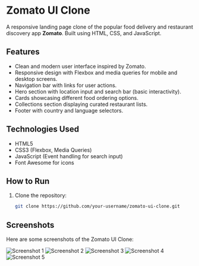 # Zomato UI Clone

A responsive landing page clone of the popular food delivery and restaurant discovery app **Zomato**. Built using HTML, CSS, and JavaScript.

## Features

- Clean and modern user interface inspired by Zomato.
- Responsive design with Flexbox and media queries for mobile and desktop screens.
- Navigation bar with links for user actions.
- Hero section with location input and search bar (basic interactivity).
- Cards showcasing different food ordering options.
- Collections section displaying curated restaurant lists.
- Footer with country and language selectors.

## Technologies Used

- HTML5
- CSS3 (Flexbox, Media Queries)
- JavaScript (Event handling for search input)
- Font Awesome for icons

## How to Run

1. Clone the repository:
   ```bash
   git clone https://github.com/your-username/zomato-ui-clone.git

## Screenshots

Here are some screenshots of the Zomato UI Clone:

![Screenshot 1](./images/screenshot/screenshot1.png)
![Screenshot 2](./images/screenshot/screenshot2.png)
![Screenshot 3](./images/screenshot/screenshot3.png)
![Screenshot 4](./images/screenshot/screenshot4.png)
![Screenshot 5](./images/screenshot/screenshot5.png)

